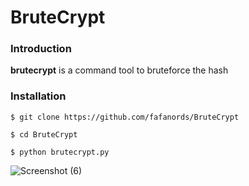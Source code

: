 # BruteCrypt
### Introduction
**brutecrypt** is a command tool to bruteforce the hash

### Installation
```
$ git clone https://github.com/fafanords/BruteCrypt

$ cd BruteCrypt

$ python brutecrypt.py
```
![Screenshot (6)](https://user-images.githubusercontent.com/100557534/156919224-1e971ff6-2e61-4c5b-a6a5-f60f1060b1c5.png)
